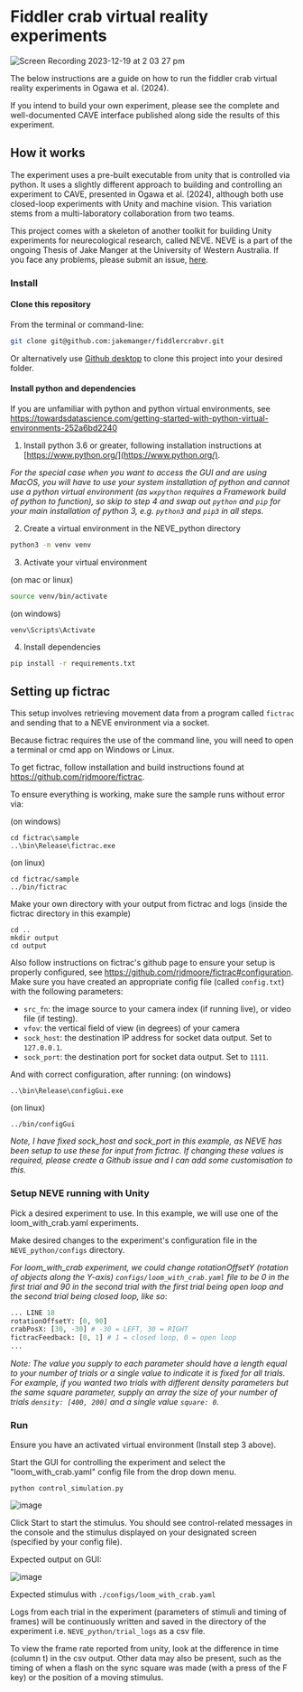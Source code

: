 # Fiddler crab virtual reality experiments

![Screen Recording 2023-12-19 at 2 03 27 pm](https://github.com/jakemanger/fiddlercrabvr/assets/52495554/eaebb201-b7c1-42ea-a0f8-4a5d0064df0c)


The below instructions are a guide on how to run the fiddler crab virtual reality experiments in Ogawa et al. (2024).

If you intend to build your own experiment, please see the complete and well-documented CAVE interface published along side the results of this experiment.

## How it works

The experiment uses a pre-built executable from unity that is controlled via python. It uses a slightly different approach to building and controlling an experiment to CAVE, presented in Ogawa et al. (2024), although both use closed-loop experiments with Unity and machine vision. This variation stems from a multi-laboratory collaboration from two teams. 

This project comes with a skeleton of another toolkit for building Unity experiments for neurecological research, called NEVE. NEVE is a part of the ongoing Thesis of Jake Manger at the University of Western Australia. If you face any problems, please submit an issue, [here](https://github.com/jakemanger/fiddlercrabvr/issues).


### Install

#### Clone this repository

From the terminal or command-line:
```bash
git clone git@github.com:jakemanger/fiddlercrabvr.git 
```

Or alternatively use [Github desktop](https://desktop.github.com/) to clone this project into your desired folder.


#### Install python and dependencies

If you are unfamiliar with python and python virtual environments, see https://towardsdatascience.com/getting-started-with-python-virtual-environments-252a6bd2240

1. Install python 3.6 or greater, following installation instructions at [https://www.python.org/](https://www.python.org/).

*For the special case when you want to access the GUI and are using MacOS, you
will have to use your system installation of python and cannot use a python virtual
environment (as `wxpython` requires a Framework build of python to function), so skip
to step 4 and swap out `python` and `pip` for your main installation of python 3, e.g. 
`python3` and `pip3` in all steps.*

2. Create a virtual environment in the NEVE_python directory

```bash
python3 -m venv venv
```

3. Activate your virtual environment

(on mac or linux)

```bash
source venv/bin/activate
```

(on windows)

```
venv\Scripts\Activate
```

4. Install dependencies

```bash
pip install -r requirements.txt
```


## Setting up fictrac

This setup involves retrieving movement data from a program called `fictrac` and sending
that to a NEVE environment via a socket.

Because fictrac requires the use of the command line, you will need to open a terminal
or cmd app on Windows or Linux.

To get fictrac, follow installation and build instructions found at https://github.com/rjdmoore/fictrac.

To ensure everything is working, make sure the sample runs without error via:

(on windows)
```
cd fictrac\sample
..\bin\Release\fictrac.exe 
```

(on linux)
```
cd fictrac/sample
../bin/fictrac 
```

Make your own directory with your output from fictrac and logs (inside the fictrac directory in this example)
```
cd ..
mkdir output
cd output
```

Also follow instructions on fictrac's github page to ensure your setup is properly configured, see
 https://github.com/rjdmoore/fictrac#configuration.
Make sure you have created an appropriate config file (called `config.txt`)
with the following parameters:
- `src_fn`: the image source to your camera index (if running live), or video file (if testing).
- `vfov`: the vertical field of view (in degrees) of your camera
- `sock_host`: the destination IP address for socket data output. Set to `127.0.0.1`.
- `sock_port`: the destination port for socket data output. Set to `1111`.

And with correct configuration, after running:
(on windows)
```
..\bin\Release\configGui.exe
```
(on linux)
```
../bin/configGui
```

*Note, I have fixed sock_host and sock_port in this example, as NEVE has been setup to use these for input from fictrac.
If changing these values is required, please create a Github issue and I can add some customisation to this.*


### Setup NEVE running with Unity

Pick a desired experiment to use. In this example, we will use one of the loom_with_crab.yaml experiments.

Make desired changes to the experiment's configuration file in the `NEVE_python/configs` directory.

*For loom_with_crab experiment, we could change rotationOffsetY (rotation of objects along the Y-axis)
`configs/loom_with_crab.yaml` file to be 0 in the first trial and 90 in the second
trial with the first trial being open loop and the second trial being closed loop, like so*:

```python
... LINE 18
rotationOffsetY: [0, 90]
crabPosX: [30, -30] # -30 = LEFT, 30 = RIGHT
fictracFeedback: [0, 1] # 1 = closed loop, 0 = open loop
...
```

*Note: The value you supply to each parameter should have a length equal to your number of trials
or a single value to indicate it is fixed for all trials. For example, if you wanted two trials 
with different density parameters but the same square parameter, supply an array the size of your
number of trials `density: [400, 200]` and a single value `square: 0`.*

### Run

Ensure you have an activated virtual environment (Install step 3 above).

Start the GUI for controlling the experiment and select the "loom_with_crab.yaml" config file from the drop down menu.

```
python control_simulation.py
```

![image](https://github.com/jakemanger/fiddlercrabvr/assets/52495554/4000b3f7-c291-48c9-b743-6b50e9df42d1)


Click Start to start the stimulus. You should see control-related messages in the console and the
stimulus displayed on your designated screen (specified by your config file).

Expected output on GUI:

![image](https://github.com/jakemanger/fiddlercrabvr/assets/52495554/bd05bc5d-b496-40cb-ace0-b24091c8f415)


Expected stimulus with `./configs/loom_with_crab.yaml`


Logs from each trial in the experiment (parameters of stimuli and timing of frames) will 
be continuously written and saved in the directory of the experiment i.e.
`NEVE_python/trial_logs` as a csv file.

To view the frame rate reported from unity,
look at the difference in time (column t) in the csv output. Other data may also be present,
such as the timing of when a flash on the sync square was made (with a press of the F key)
or the position of a moving stimulus.
